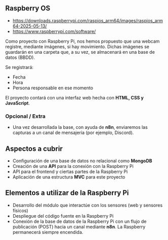
## Raspberry OS

- https://downloads.raspberrypi.com/raspios_arm64/images/raspios_arm64-2025-05-13/  
- https://www.raspberrypi.com/software/  

Como proyecto con Raspberry Pi, nos hemos propuesto que una webcam registre, mediante imágenes, si hay movimiento. Dichas imágenes se guardarán en una carpeta que, a su vez, se almacenará en una base de datos (BBDD).  

Se registrará:  
- Fecha  
- Hora  
- Persona responsable en ese momento  

El proyecto contará con una interfaz web hecha con **HTML, CSS y JavaScript**.  

### Opcional / Extra
- Una vez desarrollada la base, con ayuda de **n8n**, enviaremos las capturas a un canal de mensajería (por ejemplo, Discord).  

## Aspectos a cubrir
- Configuración de una base de datos no relacional como **MongoDB**  
- Creación de una **API** para la conexión con la Raspberry Pi  
- API para el frontend y ciertas partes de la Raspberry Pi  
- Aplicación de una estructura **MVC** para este proyecto  

## Elementos a utilizar de la Raspberry Pi
- Desarrollo del módulo que interactúe con los sensores (web y sensores físicos)  
- Despliegue del código fuente en la Raspberry Pi  
- Conexión de la base de datos de la Raspberry Pi con un flujo de publicación (POST) hacia un canal mediante **n8n**. La Raspberry permanecerá siempre encendida.
